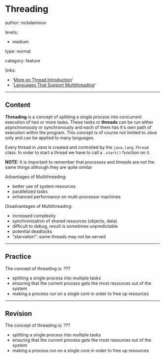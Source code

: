 # Threading
author: nickdaminov

levels:

  - medium

type: normal

category: feature

links:

  - '[More on Thread Introduction](https://www.tutorialspoint.com/java/java_multithreading.htm)'
  - '[Languages That Support Multithreading](https://en.wikipedia.org/wiki/List_of_concurrent_and_parallel_programming_languages)'

---
## Content

**Threading** is a concept of splitting a single *process* into concurrent execution of two or more tasks. These tasks or **threads** can be run either asynchronously or synchronously and each of them has it's own path of execution within the program. This concept is of course not limited to *Java* only and can be applied to many languages.

Every thread in *Java* is created and controlled by the `java.lang.Thread` class. In order to start a thread we have to call a `.start()` function on it.

**NOTE:** It is important to remember that *processes* and *threads* are not the same things although they are quite similar

Advantages of Multithreading:
- better use of system resources
- parallelized tasks
- enhanced performance on multi-processor machines

Disadvantages of Multithreading:
- increased complexity
- synchronization of shared resources (objects, data)
- difficult to debug, result is sometimes unpredictable
- potential deadlocks
- "starvation": some threads may not be served

---
## Practice

The concept of threading is: ???

* splitting a single process into multiple tasks
* ensuring that the current process gets the most resources out of the system
* making a process run on a single core in order to free up resources

---
## Revision

The concept of threading is: ???

* splitting a single process into multiple tasks
* ensuring that the current process gets the most resources out of the system
* making a process run on a single core in order to free up resources

